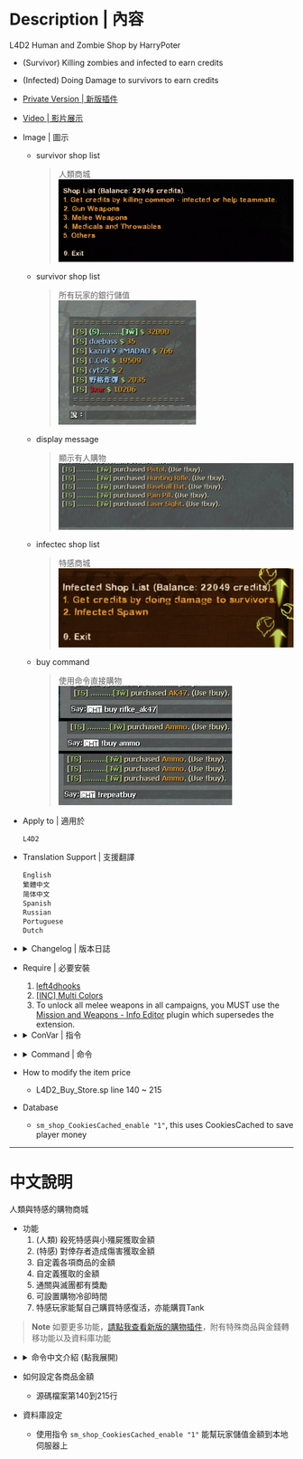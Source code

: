 # Description | 內容
L4D2 Human and Zombie Shop by HarryPoter
* (Survivor) Killing zombies and infected to earn credits
* (Infected) Doing Damage to survivors to earn credits

* [Private Version | 新版插件](https://github.com/fbef0102/Game-Private_Plugin/tree/main/Plugin_插件/Fun_娛樂/L4D2_Buy_Store)

* [Video | 影片展示](https://youtu.be/LP0ALxlbaZE)

* Image | 圖示
	* survivor shop list
		> 人類商城
		<br/>![L4D2_Buy_Store_1](image/L4D2_Buy_Store_1.jpg)
	* survivor shop list
		> 所有玩家的銀行儲值
		<br/>![L4D2_Buy_Store_2](image/L4D2_Buy_Store_2.jpg)
	* display message
		> 顯示有人購物
		<br/>![L4D2_Buy_Store_3](image/L4D2_Buy_Store_3.jpg)
	* infectec shop list
		> 特感商城
		<br/>![L4D2_Buy_Store_4](image/L4D2_Buy_Store_4.jpg)
	* buy command
		> 使用命令直接購物
		<br/>![L4D2_Buy_Store_5](image/L4D2_Buy_Store_5.jpg)

* Apply to | 適用於
	```
	L4D2
	```

* Translation Support | 支援翻譯
	```
	English
	繁體中文
	简体中文
	Spanish
	Russian
	Portuguese
	Dutch
	```

* <details><summary>Changelog | 版本日誌</summary>

	* 4.6
		* Remke code
		* Translation Support
		* Add The last stand two melee
		* Unlock All weapons including M60, Grenade_Launcher, and CSS weapons
		* Unlock All items including cola, gnome and fireworkcrate
		* Add Infected Shop
		* You can earn credits by doing damage to survivors as an infected.
		* You can earn credits by helping each other as a survivor.
		* Save player's money with Cookies, it means that money can be saved to database across client connections, map changes and even server restarts.
		* Add short buy commands, directly buy item.
		* Repeat purchase item you bought last time.
		* Buy time cooldown, can't buy quickly.
		* No Special Item and database

	* v1.0
		* [By Explait](https://forums.alliedmods.net/showthread.php?t=322108)
</details>

* Require | 必要安裝
	1. [left4dhooks](https://forums.alliedmods.net/showthread.php?t=321696)
	2. [[INC] Multi Colors](https://github.com/fbef0102/L4D1_2-Plugins/releases/tag/Multi-Colors)
	3. To unlock all melee weapons in all campaigns, you MUST use the [Mission and Weapons - Info Editor](https://forums.alliedmods.net/showthread.php?t=310586) plugin which supersedes the extension.

* <details><summary>ConVar | 指令</summary>

	* cfg/sourcemod/L4D2_Buy_Store.cfg
		```php
		// If 1, use CookiesCached to save player money. Otherwise, the moeny will not be saved if player leaves the server.
		sm_shop_CookiesCached_enable "1"

		// Giving money for killing a boomer
		sm_shop_boomkilled "10"

		// Giving money for killing a charger
		sm_shop_chargerkilled "30"

		// Can not buy cola in these maps, separate by commas (no spaces). (0=All maps, Empty = none).
		sm_shop_cola_map_off "c1m2_streets"

		// Giving money for saving people with defibrillator
		sm_shop_defi_save "200"

		// Giving money to each alive survivor for mission accomplished award (final).
		sm_shop_final_mission_complete "3000"

		// Giving money to each infected player for wiping out survivors.
		sm_shop_final_mission_lost "300"

		// Can not buy gas can in these maps, separate by commas (no spaces). (0=All maps, Empty = none).
		sm_shop_gascan_map_off "c1m4_atrium,c6m3_port,c14m2_lighthouse"

		// Giving money for healing people with kit
		sm_shop_heal_teammate "100"

		// Giving money for saving incapacitated people. (No Hanging from legde)
		sm_shop_help_teammate_save "30"

		// Giving money for killing a hunter
		sm_shop_hunterkilled "20"

		// Cold Down Time in seconds an infected player can not buy again after player buys item. (0=off).
		sm_shop_infected_cooltime_block "30.0"

		// If 1, Enable shop for infected.
		sm_shop_infected_enable "1"

		// Giving money for incapacitating a survivor. (No Hanging from legde)
		sm_shop_infected_survivor_incap "30"

		// Giving money for killing a survivor.
		sm_shop_infected_survivor_killed "100"

		// Tank limit on the field before infected can buy a tank. (0=Can't buy Tank)
		sm_shop_infected_tank_limit "1"

		// Infected player must wait until survivors have left start safe area for at least X seconds to buy item. (0=Infected Shop available anytime)
		sm_shop_infected_wait_time "10"

		// Giving money for killing a jockey
		sm_shop_jockeykilled "25"

		// Changes how 'You got credits by killing infected' Message displays. (0: Disable, 1:In chat, 2: In Hint Box, 3: In center text)
		sm_shop_kill_infected_announce_type "1"

		// Maximum money limit. (Money saved when map change/leaving server)
		sm_shop_max_moeny_limit "32000"

		// Numbers of real survivor and infected player require to active this plugin.
		sm_shop_player_require "4"

		// Giving money for killing a smoker
		sm_shop_smokerkilled "20"

		// Giving money for killing a spitter
		sm_shop_spitterkilled "10"

		// Giving money to each alive survivor for mission accomplished award (non-final).
		sm_shop_stage_complete "400"

		// If 1, decrease money if survivor friendly fire each other. (1 hp = 1 dollar)
		sm_shop_survivor_TK_enable "1"

		// Cold Down Time in seconds a survivor player can not buy again after player buys item. (0=off).
		sm_shop_survivor_cooltime_block "5.0"

		// Giving one dollar money for hurting tank per X hp
		sm_shop_tank_hurt "40"

		// Giving money for killing a witch
		sm_shop_witchkilled "80"

		// Giving money for killing a zombie
		sm_shop_zombiekilled "1"
		```
</details>

* <details><summary>Command | 命令</summary>

	* **shop and buy (Short name available)**
		```php
		say "b [item_name]"
		sm_shop [item_name]
		sm_buy [item_name]
		sm_b [item_name]
		sm_money [item_name]
		sm_purchase [item_name]
		sm_market [item_name]
		sm_item [item_name]
		sm_items [item_name]
		sm_credit [item_name]
		sm_credits [item_name]
		```

		* say "!buy" or "b" to open shop menu
		* say "!buy rifle_ak47" or "b rifle_ak47" to directly buy Ak47 weapon
		* **short command list**
		> I won't add more short commands, don't ask
		```php
		Weapon
		{
			"!buy pistol" 				-> Pistol
			"!buy pistol_magnum"		-> Magnum
			"!buy pumpshotgun"			-> Pumpshotgun
			"!buy shotgun_chrome"		-> Chrome Shotgun
			"!buy smg"					-> Smg
			"!buy smg_silenced"			-> Silenced Smg
			"!buy smg_mp5"				-> MP5
			"!buy rifle"				-> Rifle
			"!buy rifle_ak47"			-> AK47
			"!buy rifle_desert"			-> Desert Rifle
			"!buy rifle_sg552"			-> SG552
			"!buy shotgun_spas"			-> Spas Shotgun
			"!buy autoshotgun"			-> Autoshotgun
			"!buy hunting_rifle"		-> Hunting Rifle
			"!buy sniper_military"		-> Military Sniper
			"!buy sniper_scout"			-> SCOUT
			"!buy sniper_awp"			-> AWP
			"!buy rifle_m60"			-> M60 Machine Gun
			"!buy grenade_launcher"		-> Grenade Launcher
		}

		Melee
		{
			"!buy chainsaw"				-> Chainsaw
			"!buy baseball_bat"			-> Baseball Bat
			"!buy cricket_bat"			-> Cricket Bat
			"!buy crowbar"				-> Crowbar
			"!buy electric_guitar"		-> Electric Guitar
			"!buy fireaxe"				-> Fire Axe
			"!buy frying_pan"			-> Frying Pan
			"!buy katana"				-> Katana
			"!buy machete"				-> Machete
			"!buy tonfa"				-> Tonfa
			"!buy golfclub"				-> Golf Club
			"!buy knife"				-> Knife
			"!buy pitchfork"			-> Pitchfork
			"!buy shovel"				-> Shovel
		}

		Medic and Throwable
		{
			"!buy defibrillator"		-> Defibrillator
			"!buy first_aid_kit"		-> First Aid Kit
			"!buy pain_pills"			-> Pain Pill
			"!buy adrenaline"			-> Adrenaline
			"!buy pipe_bomb"			-> Pipe Bomb
			"!buy molotov"				-> Molotov
			"!buy vomitjar"				-> Vomitjar
		}

		Other
		{
			"!buy ammo"								-> Ammo
			"!buy laser_sight"						-> Laser Sight
			"!buy incendiary_ammo"					-> Incendiary Ammo
			"!buy explosive_ammo"					-> Explosive Ammo
			"!buy weapon_upgradepack_incendiary"	-> Incendiary Pack
			"!buy weapon_upgradepack_explosive"		-> Explosive Pack
			"!buy propanetank"						-> Propane Tank
			"!buy oxygentank"						-> Oxygen Tank
			"!buy fireworkcrate"					-> Firework Crate
			"!buy gascan"							-> Gascan
			"!buy cola_bottles"						-> Cola Bottles
			"!buy gnome"							-> Gnome
		}

		Infected Spawn
		{
			"!buy Suicide" 	-> Suicide
			"!buy Smoker" 	-> Smoker
			"!buy Boomer" 	-> Boomer
			"!buy Hunter" 	-> Hunter
			"!buy Spitter" 	-> Spitter
			"!buy Jockey" 	-> Jockey
			"!buy Charger" 	-> Charger
			"!buy Tank" 	-> Tank
		}
		```
	* **repeat purchase item you bought last time**
		```php
		sm_repeatbuy
		sm_lastbuy
		```
	* **donate money to another player (Or use "Credits Transfer" in shop menu)**
		```php
		sm_pay <name> <money>
		sm_donate <name> <money>
		```
	* **See all players' or specific player's deposit**
		```php
		sm_inspectbank [name]
		sm_checkbank [name]
		sm_lookbank [name]
		sm_allbank [name]
		```
	* **Adm gives/reduces money (ADMFLAG_BAN)**
		```php
		sm_givemoney <name> <+-money>
		sm_givecredit <name> <+-money>
		```
	* **Adm removes player's all money (ADMFLAG_BAN)**
		```php
		sm_clearmoney <name>
		sm_deductmoney <name>
		```
</details>

* How to modify the item price
	* L4D2_Buy_Store.sp line 140 ~ 215

* Database
	* ```sm_shop_CookiesCached_enable "1"```, this uses CookiesCached to save player money

- - - -
# 中文說明
人類與特感的購物商城

* 功能
	1. (人類) 殺死特感與小殭屍獲取金額
	2. (特感) 對倖存者造成傷害獲取金額
	3. 自定義各項商品的金額
	4. 自定義獲取的金額
	5. 通關與滅團都有獎勵
	6. 可設置購物冷卻時間
	7. 特感玩家能幫自己購買特感復活，亦能購買Tank
> __Note__ 如要更多功能，[請點我查看新版的購物插件](https://github.com/fbef0102/Game-Private_Plugin/tree/main/Plugin_%E6%8F%92%E4%BB%B6/Fun_%E5%A8%9B%E6%A8%82/L4D2_Buy_Store#%E4%B8%AD%E6%96%87%E8%AA%AA%E6%98%8E)，附有特殊商品與金錢轉移功能以及資料庫功能

* <details><summary>命令中文介紹 (點我展開)</summary>

	* **購物商城**
		```php
		say "b [item_name]"
		sm_shop [item_name]
		sm_buy [item_name]
		sm_b [item_name]
		sm_money [item_name]
		sm_purchase [item_name]
		sm_market [item_name]
		sm_item [item_name]
		sm_items [item_name]
		sm_credit [item_name]
		sm_credits [item_name]
		```

		* 聊天視窗打 !buy 或 b 開啟商城列表
		* 聊天視窗打 !buy rifle_ak47 或 b rifle_ak47 直接購買AK47槍
		* **購物短名列表**
		> 我不會增加更多短名，不要問
		```php
		Weapon
		{
			"!buy pistol" 				-> Pistol
			"!buy pistol_magnum"		-> Magnum
			"!buy pumpshotgun"			-> Pumpshotgun
			"!buy shotgun_chrome"		-> Chrome Shotgun
			"!buy smg"					-> Smg
			"!buy smg_silenced"			-> Silenced Smg
			"!buy smg_mp5"				-> MP5
			"!buy rifle"				-> Rifle
			"!buy rifle_ak47"			-> AK47
			"!buy rifle_desert"			-> Desert Rifle
			"!buy rifle_sg552"			-> SG552
			"!buy shotgun_spas"			-> Spas Shotgun
			"!buy autoshotgun"			-> Autoshotgun
			"!buy hunting_rifle"		-> Hunting Rifle
			"!buy sniper_military"		-> Military Sniper
			"!buy sniper_scout"			-> SCOUT
			"!buy sniper_awp"			-> AWP
			"!buy rifle_m60"			-> M60 Machine Gun
			"!buy grenade_launcher"		-> Grenade Launcher
		}

		Melee
		{
			"!buy chainsaw"				-> Chainsaw
			"!buy baseball_bat"			-> Baseball Bat
			"!buy cricket_bat"			-> Cricket Bat
			"!buy crowbar"				-> Crowbar
			"!buy electric_guitar"		-> Electric Guitar
			"!buy fireaxe"				-> Fire Axe
			"!buy frying_pan"			-> Frying Pan
			"!buy katana"				-> Katana
			"!buy machete"				-> Machete
			"!buy tonfa"				-> Tonfa
			"!buy golfclub"				-> Golf Club
			"!buy knife"				-> Knife
			"!buy pitchfork"			-> Pitchfork
			"!buy shovel"				-> Shovel
		}

		Medic and Throwable
		{
			"!buy defibrillator"		-> Defibrillator
			"!buy first_aid_kit"		-> First Aid Kit
			"!buy pain_pills"			-> Pain Pill
			"!buy adrenaline"			-> Adrenaline
			"!buy pipe_bomb"			-> Pipe Bomb
			"!buy molotov"				-> Molotov
			"!buy vomitjar"				-> Vomitjar
		}

		Other
		{
			"!buy ammo"								-> Ammo
			"!buy laser_sight"						-> Laser Sight
			"!buy incendiary_ammo"					-> Incendiary Ammo
			"!buy explosive_ammo"					-> Explosive Ammo
			"!buy weapon_upgradepack_incendiary"	-> Incendiary Pack
			"!buy weapon_upgradepack_explosive"		-> Explosive Pack
			"!buy propanetank"						-> Propane Tank
			"!buy oxygentank"						-> Oxygen Tank
			"!buy fireworkcrate"					-> Firework Crate
			"!buy gascan"							-> Gascan
			"!buy cola_bottles"						-> Cola Bottles
			"!buy gnome"							-> Gnome
		}

		Infected Spawn
		{
			"!buy Suicide" 	-> Suicide
			"!buy Smoker" 	-> Smoker
			"!buy Boomer" 	-> Boomer
			"!buy Hunter" 	-> Hunter
			"!buy Spitter" 	-> Spitter
			"!buy Jockey" 	-> Jockey
			"!buy Charger" 	-> Charger
			"!buy Tank" 	-> Tank
		}
		```
	* **重複購買上次的商品**
		```php
		sm_repeatbuy
		sm_lastbuy
		```
	* **捐贈金額給其他人 (或在商城列表使用"金錢轉移")**
		```php
		sm_pay <name> <money>
		sm_donate <name> <money>
		```
	* **查看所有玩家的銀行儲值**
		```php
		sm_inspectbank [name]
		sm_checkbank [name]
		sm_lookbank [name]
		sm_allbank [name]
		```
	* **管理員打錢 (權限：ADMFLAG_BAN)**
		```php
		sm_givemoney <name> <+-money>
		sm_givecredit <name> <+-money>
		```
	* **管理員沒收玩家的金錢 (權限：ADMFLAG_BAN)**
		```php
		sm_clearmoney <name>
		sm_deductmoney <name>
		```
</details>

* 如何設定各商品金額
	* 源碼檔案第140到215行

* 資料庫設定
	* 使用指令 ```sm_shop_CookiesCached_enable "1"``` 能幫玩家儲值金額到本地伺服器上
